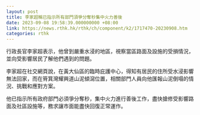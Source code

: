 ```yaml
---
layout: post
title: 李家超稱已指示所有部門須爭分奪秒集中火力善後
date: 2023-09-08 19:58:39.000000000 +08:00
link: https://news.rthk.hk/rthk/ch/component/k2/1717470-20230908.htm
categories: rthk
---
```


行政長官李家超表示，他曾到嚴重水浸的地區，視察當區路面及設施的受損情況，並向受影響居民了解他們遇到的問題。

李家超在社交網頁說，在黃大仙區的臨時庇護中心，得知有居民的住所受水浸影響無法回家，而在筲箕灣耀興道山泥傾瀉位置，相關部門人員向他匯報山泥倒塌的情況、挑戰和應對方案。

他已指示所有政府部門必須爭分奪秒，集中火力進行善後工作，盡快搶修受影響路面及社區設施等，務求讓市面能盡快回復正常運作。
